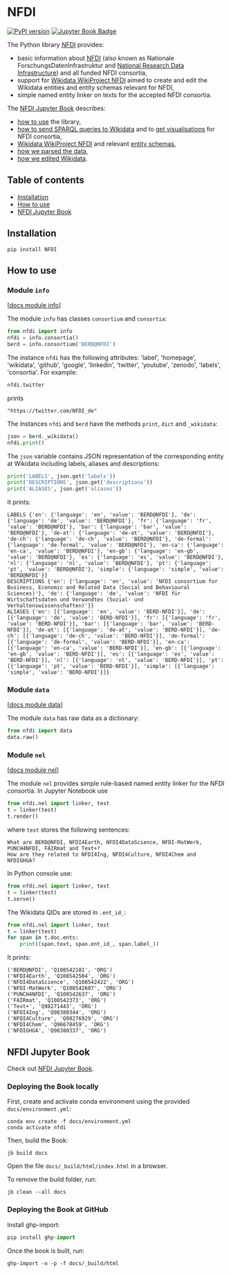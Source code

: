 # NFDI

[![PyPI version](https://badge.fury.io/py/NFDI.svg)](https://badge.fury.io/py/NFDI) [![Jupyter Book Badge](https://jupyterbook.org/badge.svg)](https://ub-mannheim.github.io/NFDI)

The Python library [NFDI](https://pypi.org/project/NFDI) provides:
* basic information about [NFDI](https://www.nfdi.de) (also known as Nationale ForschungsDatenInfrastruktur and [National Research Data Infrastructure](https://www.dfg.de/en/research_funding/programmes/nfdi/index.html)) and all funded NFDI consortia,
* support for [Wikidata WikiProject NFDI](https://www.wikidata.org/wiki/Wikidata:WikiProject_NFDI) aimed to create and edit the Wikidata entities and entity schemas relevant for NFDI,
* simple named entity linker on texts for the accepted NFDI consortia.

The [NFDI Jupyter Book](https://ub-mannheim.github.io/NFDI)  describes:
* [how to use](https://ub-mannheim.github.io/NFDI/docs/how_to_use/quick_start_module_info.html) the library,
* [how to send SPARQL queries to Wikidata](https://ub-mannheim.github.io/NFDI/docs/sparql/tables.html) and to [get visualisations](https://ub-mannheim.github.io/NFDI/docs/sparql/maps.html) for NFDI consortia,
* [Wikidata WikiProject NFDI](https://ub-mannheim.github.io/NFDI/docs/wikiproject/wikiproject_nfdi.html) and relevant [entity schemas](https://ub-mannheim.github.io/NFDI/docs/wikiproject/entity_schemas.html),
* [how we parsed the data](https://ub-mannheim.github.io/NFDI/docs/parsing/01_parsing_DFG_NFDI.html),
* [how we edited Wikidata](https://ub-mannheim.github.io/NFDI/docs/editing_wikidata/04_editing_Wikidata_GUI.html).

## Table of contents
* [Installation](#installation)
* [How to use](#how-to-use)
* [NFDI Jupyter Book](#nfdi-jupyter-book)

## Installation

```shell
pip install NFDI
```

## How to use

### Module `info`

[[docs module info](https://ub-mannheim.github.io/NFDI/docs/how_to_use/quick_start_module_info.html)]

The module `info` has classes `consortium` and `consortia`:

```python
from nfdi import info
nfdi = info.consortia()
berd = info.consortium('BERD@NFDI')
```

The instance `nfdi` has the following attributes: 'label', 'homepage', 'wikidata', 'github', 'google', 'linkedin', 'twitter', 'youtube', 'zenodo', 'labels', 'consortia'. For example:
```python
nfdi.twitter
```
prints
```shell
"https://twitter.com/NFDI_de"
```

The instances `nfdi` and `berd` have the methods `print`, `dict` and `_wikidata`:
 ```python
json = berd._wikidata()
nfdi.print()
```

The `json` variable contains JSON representation of the corresponding entity at Wikidata including labels, aliases and descriptions:
```python
print('LABELS', json.get('labels'))
print('DESCRIPTIONS', json.get('descriptions'))
print('ALIASES', json.get('aliases'))
```
It prints:
```shell
LABELS {'en': {'language': 'en', 'value': 'BERD@NFDI'}, 'de': {'language': 'de', 'value': 'BERD@NFDI'}, 'fr': {'language': 'fr', 'value': 'BERD@NFDI'}, 'bar': {'language': 'bar', 'value': 'BERD@NFDI'}, 'de-at': {'language': 'de-at', 'value': 'BERD@NFDI'}, 'de-ch': {'language': 'de-ch', 'value': 'BERD@NFDI'}, 'de-formal': {'language': 'de-formal', 'value': 'BERD@NFDI'}, 'en-ca': {'language': 'en-ca', 'value': 'BERD@NFDI'}, 'en-gb': {'language': 'en-gb', 'value': 'BERD@NFDI'}, 'es': {'language': 'es', 'value': 'BERD@NFDI'}, 'nl': {'language': 'nl', 'value': 'BERD@NFDI'}, 'pt': {'language': 'pt', 'value': 'BERD@NFDI'}, 'simple': {'language': 'simple', 'value': 'BERD@NFDI'}}
DESCRIPTIONS {'en': {'language': 'en', 'value': 'NFDI consortium for Business, Economic and Related Data (Social and Behavioural Sciences)'}, 'de': {'language': 'de', 'value': 'NFDI für Wirtschaftsdaten und Verwandtes (Sozial- und Verhaltenswissenschaften)'}}
ALIASES {'en': [{'language': 'en', 'value': 'BERD-NFDI'}], 'de': [{'language': 'de', 'value': 'BERD-NFDI'}], 'fr': [{'language': 'fr', 'value': 'BERD-NFDI'}], 'bar': [{'language': 'bar', 'value': 'BERD-NFDI'}], 'de-at': [{'language': 'de-at', 'value': 'BERD-NFDI'}], 'de-ch': [{'language': 'de-ch', 'value': 'BERD-NFDI'}], 'de-formal': [{'language': 'de-formal', 'value': 'BERD-NFDI'}], 'en-ca': [{'language': 'en-ca', 'value': 'BERD-NFDI'}], 'en-gb': [{'language': 'en-gb', 'value': 'BERD-NFDI'}], 'es': [{'language': 'es', 'value': 'BERD-NFDI'}], 'nl': [{'language': 'nl', 'value': 'BERD-NFDI'}], 'pt': [{'language': 'pt', 'value': 'BERD-NFDI'}], 'simple': [{'language': 'simple', 'value': 'BERD-NFDI'}]}
```

### Module `data`

[[docs module data](https://ub-mannheim.github.io/NFDI/docs/how_to_use/quick_start_module_data.html)]

The module `data` has raw data as a dictionary:
```python
from nfdi import data
data.raw()
```

### Module `nel`

[[docs module nel](https://ub-mannheim.github.io/NFDI/docs/how_to_use/quick_start_module_nel.html)]

The module `nel` provides simple rule-based named entity linker for the NFDI consortia. In Jupyter Notebook use
```python
from nfdi.nel import linker, test
t = linker(test)
t.render()
```
where `test` stores the following sentences:
```shell
What are BERD@NFDI, NFDI4Earth, NFDI4DataScience, NFDI-MatWerk, PUNCH4NFDI, FAIRmat and Text+?
How are they related to NFDI4Ing, NFDI4Culture, NFDI4Chem and NFDIGHGA?
```

In Python console use:
```python
from nfdi.nel import linker, test
t = linker(test)
t.serve()
```

The Wikidata QIDs are stored in `.ent_id_`:
```python
from nfdi.nel import linker, test
t = linker(test)
for span in t.doc.ents:
    print((span.text, span.ent_id_, span.label_))
```

It prints:
```shell
('BERD@NFDI', 'Q108542181', 'ORG')
('NFDI4Earth', 'Q108542504', 'ORG')
('NFDI4DataScience', 'Q108542422', 'ORG')
('NFDI-MatWerk', 'Q108542607', 'ORG')
('PUNCH4NFDI', 'Q108542637', 'ORG')
('FAIRmat', 'Q108542373', 'ORG')
('Text+', 'Q98271443', 'ORG')
('NFDI4Ing', 'Q98380344', 'ORG')
('NFDI4Culture', 'Q98276929', 'ORG')
('NFDI4Chem', 'Q96678459', 'ORG')
('NFDIGHGA', 'Q98380337', 'ORG')
```

## NFDI Jupyter Book

Check out [NFDI Jupyter Book](https://ub-mannheim.github.io/NFDI).

### Deploying the Book locally

First, create and activate conda environment using the provided `docs/environment.yml`:
```shell
conda env create -f docs/environment.yml
conda activate nfdi
````

Then, build the Book:
```shell script
jb build docs
```

Open the file `docs/_build/html/index.html` in a browser.

To remove the build folder, run:
```shell
jb clean --all docs
```

### Deploying the Book at GitHub

Install ghp-import:
```python
pip install ghp-import
```

Once the book is built, run:
```shell
ghp-import -n -p -f docs/_build/html
```